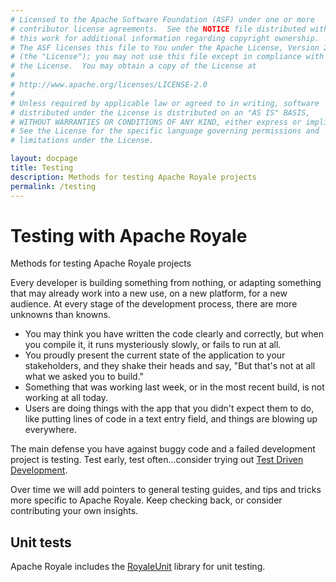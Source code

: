 ```yaml
---
# Licensed to the Apache Software Foundation (ASF) under one or more
# contributor license agreements.  See the NOTICE file distributed with
# this work for additional information regarding copyright ownership.
# The ASF licenses this file to You under the Apache License, Version 2.0
# (the "License"); you may not use this file except in compliance with
# the License.  You may obtain a copy of the License at
# 
# http://www.apache.org/licenses/LICENSE-2.0
# 
# Unless required by applicable law or agreed to in writing, software
# distributed under the License is distributed on an "AS IS" BASIS,
# WITHOUT WARRANTIES OR CONDITIONS OF ANY KIND, either express or implied.
# See the License for the specific language governing permissions and
# limitations under the License.

layout: docpage
title: Testing
description: Methods for testing Apache Royale projects
permalink: /testing
---
```


# Testing with Apache Royale

Methods for testing Apache Royale projects

Every developer is building something from nothing, or adapting something that may already work into a new use, on a new platform, for a new audience. At every stage of the development process, there are more unknowns than knowns.

 - You may think you have written the code clearly and correctly, but when you compile it, it runs mysteriously slowly, or fails to run at all.
 - You proudly present the current state of the application to your stakeholders, and they shake their heads and say, "But that's not at all what we asked you to build."
 - Something that was working last week, or in the most recent build, is not working at all today.
 - Users are doing things with the app that you didn't expect them to do, like putting lines of code in a text entry field, and things are blowing up everywhere.

The main defense you have against buggy code and a failed development project is testing. Test early, test often...consider trying out <a href="https://en.wikipedia.org/wiki/Test-driven_development" target="_blank">Test Driven Development</a>. 

Over time we will add pointers to general testing guides, and tips and tricks more specific to Apache Royale. Keep checking back, or consider contributing your own insights.

## Unit tests

Apache Royale includes the [RoyaleUnit](testing/royaleunit.html) library for unit testing.

